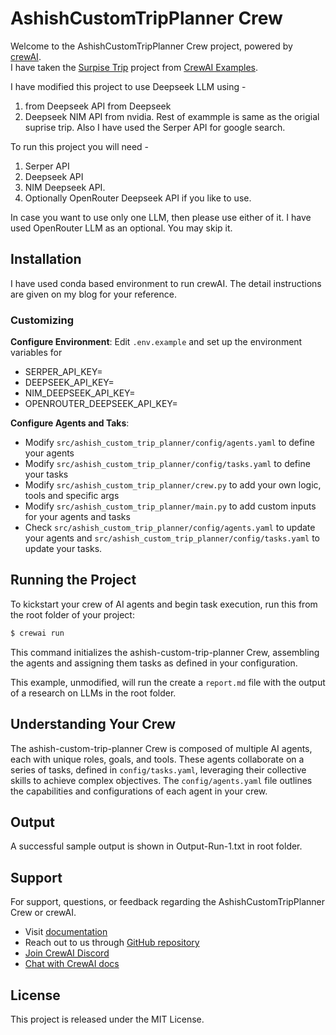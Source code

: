 # AshishCustomTripPlanner Crew

Welcome to the AshishCustomTripPlanner Crew project, powered by [crewAI](https://crewai.com). 
<br>I have taken the [Surpise Trip](https://github.com/crewAIInc/crewAI-examples/tree/main/surprise_trip) project from [CrewAI Examples](https://github.com/crewAIInc/crewAI-examples.git). 

I have modified this project to use Deepseek LLM using - <br>
   1) from Deepseek API from Deepseek
   2) Deepseek NIM API from nvidia.
Rest of exammple is same as the origial suprise trip. 
Also I have used the Serper API for google search.

To run this project you will need -
   1) Serper API
   2) Deepseek API
   3) NIM Deepseek API.
   4) Optionally OpenRouter Deepseek API if you like to use.
      
In case you want to use only one LLM, then please use either of it. I have used OpenRouter LLM as an optional. You may skip it. 

## Installation

I have used conda based environment to run crewAI. The detail instructions are given on my blog for your reference. 


### Customizing

**Configure Environment**: Edit `.env.example` and set up the environment variables for
- SERPER_API_KEY=
- DEEPSEEK_API_KEY=
- NIM_DEEPSEEK_API_KEY=
- OPENROUTER_DEEPSEEK_API_KEY=

**Configure Agents and Taks**:
- Modify `src/ashish_custom_trip_planner/config/agents.yaml` to define your agents
- Modify `src/ashish_custom_trip_planner/config/tasks.yaml` to define your tasks
- Modify `src/ashish_custom_trip_planner/crew.py` to add your own logic, tools and specific args
- Modify `src/ashish_custom_trip_planner/main.py` to add custom inputs for your agents and tasks
- Check `src/ashish_custom_trip_planner/config/agents.yaml` to update your agents and `src/ashish_custom_trip_planner/config/tasks.yaml` to update your tasks.

  
## Running the Project

To kickstart your crew of AI agents and begin task execution, run this from the root folder of your project:

```bash
$ crewai run
```

This command initializes the ashish-custom-trip-planner Crew, assembling the agents and assigning them tasks as defined in your configuration.

This example, unmodified, will run the create a `report.md` file with the output of a research on LLMs in the root folder.

## Understanding Your Crew

The ashish-custom-trip-planner Crew is composed of multiple AI agents, each with unique roles, goals, and tools. These agents collaborate on a series of tasks, defined in `config/tasks.yaml`, leveraging their collective skills to achieve complex objectives. The `config/agents.yaml` file outlines the capabilities and configurations of each agent in your crew.

## Output
A successful sample output is shown in Output-Run-1.txt in root folder.

## Support

For support, questions, or feedback regarding the AshishCustomTripPlanner Crew or crewAI.
- Visit  [documentation](https://docs.crewai.com)
- Reach out to us through  [GitHub repository](https://github.com/joaomdmoura/crewai)
- [Join CrewAI  Discord](https://discord.com/invite/X4JWnZnxPb)
- [Chat with CrewAI docs](https://chatg.pt/DWjSBZn)

## License
This project is released under the MIT License.
